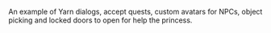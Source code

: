 An example of Yarn dialogs, accept quests, custom avatars for NPCs, object picking and locked doors to open for help the princess.